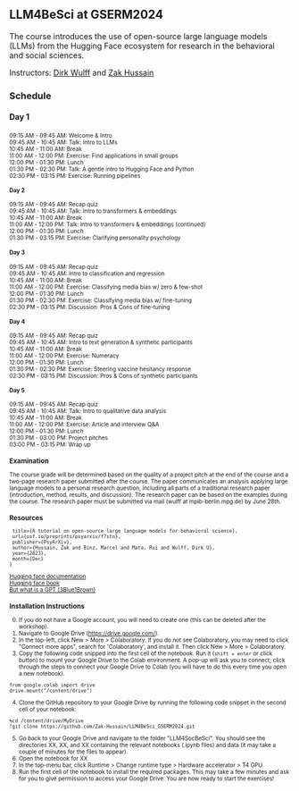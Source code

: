 <style> <link rel="stylesheet" href="path/to/font-awesome/css/font-awesome.min.css"></style>
## LLM4BeSci at GSERM2024

The course introduces the use of open-source large language models (LLMs) from the Hugging Face ecosystem for research in the behavioral and social sciences. 

Instructors: [Dirk Wulff](https://www.mpib-berlin.mpg.de/person/93374/2549) and [Zak Hussain](https://zak-hussain.github.io/)

### Schedule

#### Day 1
<font style="font-size:10">09:15 AM - 09:45 AM: Welcome & Intro<br>
09:45 AM - 10:45 AM: Talk: Intro to LLMs<br>
10:45 AM - 11:00 AM: Break<br>
11:00 AM - 12:00 PM: Exercise: Find applications in small groups<br>
12:00 PM - 01:30 PM: Lunch<br>
01:30 PM - 02:30 PM: Talk: A gentle intro to Hugging Face and Python<br>
02:30 PM - 03:15 PM: Exercise: Running pipelines<br>

#### Day 2
09:15 AM - 09:45 AM: Recap quiz<br>
09:45 AM - 10:45 AM: Talk: Intro to transformers & embeddings<br>
10:45 AM - 11:00 AM: Break<br>
11:00 AM - 12:00 PM: Talk: Intro to transformers & embeddings (continued)<br>
12:00 PM - 01:30 PM: Lunch<br>
01:30 PM - 03:15 PM: Exercise: Clarifying personality psychology<br>

#### Day 3
09:15 AM - 09:45 AM: Recap quiz<br>
09:45 AM - 10:45 AM: Intro to classification and regression<br>
10:45 AM - 11:00 AM: Break<br>
11:00 AM - 12:00 PM: Exercise: Classifying media bias w/ zero & few-shot<br>
12:00 PM - 01:30 PM: Lunch<br>
01:30 PM - 02:30 PM: Exercise: Classifying media bias w/ fine-tuning<br>
02:30 PM - 03:15 PM: Discussion: Pros & Cons of fine-tuning<br>

#### Day 4
09:15 AM - 09:45 AM: Recap quiz<br>
09:45 AM - 10:45 AM: Intro to text generation & synthetic participants<br>
10:45 AM - 11:00 AM: Break<br>
11:00 AM - 12:00 PM: Exercise: Numeracy<br>
12:00 PM - 01:30 PM: Lunch<br>
01:30 PM - 02:30 PM: Exercise: Steering vaccine hesitancy response<br>
02:30 PM - 03:15 PM: Discussion: Pros & Cons of synthetic participants<br>

#### Day 5
09:15 AM - 09:45 AM: Recap quiz<br>
09:45 AM - 10:45 AM: Talk: Intro to qualitative data analysis<br>
10:45 AM - 11:00 AM: Break<br>
11:00 AM - 12:00 PM: Exercise: Article and interview Q&A<br>
12:00 PM - 01:30 PM: Lunch<br>
01:30 PM - 03:00 PM: Project pitches<br>
03:00 PM - 03:15 PM: Wrap up<br>

### Examination
The course grade will be determined based on the quality of a project pitch at the end of the course and a two-page research paper submitted after the course. The paper communicates an analysis applying large language models to a personal research question, including all parts of a traditional research paper (introduction, method, results, and discussion). The research paper can be based on the examples during the course. The research paper must be submitted via mail (wulff at mpib-berlin.mpg.de) by June 28th.      

### Resources
```@misc{hussain_binz_mata_wulff_2023,
 title={A tutorial on open-source large language models for behavioral science},
 url={osf.io/preprints/psyarxiv/f7stn},
 publisher={PsyArXiv},
 author={Hussain, Zak and Binz, Marcel and Mata, Rui and Wulff, Dirk U},
 year={2023},
 month={Dec}
}
```
[Hugging face documentation](https://huggingface.co/docs)<br>
[Hugging face book](https://transformersbook.com/)<br>
[But what is a GPT (3Blue1Brown)](https://www.youtube.com/watch?v=wjZofJX0v4M&list=PLZHQObOWTQDNU6R1_67000Dx_ZCJB-3pi&index=5)<br>

### Installation Instructions
0. If you do not have a Google account, you will need to create one (this can be deleted after the workshop).
1. Navigate to Google Drive (https://drive.google.com/).
2. In the top-left, click New > More > Colaboratory. If you do not see Colaboratory, you may need to click "Connect more apps", 
search for 'Colaboratory', and install it. Then click New > More > Colaboratory.
3. Copy the following code snipped into the first cell of the notebook. Run it (```shift + enter``` or click <i class="fa-solid fa-play"></i> button) to mount your Google Drive to the Colab environment.
A pop-up will ask you to connect; click through the steps to connect your Google Drive to Colab (you will have to do this
every time you open a new notebook).
```
from google.colab import drive
drive.mount("/content/drive")
```
4. Clone the GitHub repository to your Google Drive by running the following code snippet in the second cell of your notebook:
```
%cd /content/drive/MyDrive
!git clone https://github.com/Zak-Hussain/LLM4BeSci_GSERM2024.git
```
5. Go back to your Google Drive and navigate to the folder "LLM4SocBeSci". You should see the directories XX, XX, and XX 
containing the relevant notebooks (.ipynb files) and data (it may take  a couple of minutes for the files to appear).
6. Open the notebook for XX 
7. In the top-menu bar, click Runtime > Change runtime type > Hardware accelerator > T4 GPU
8. Run the first cell of the notebook to install the required packages. This may take a few minutes and ask for you to
give permission to access your Google Drive. 
You are now ready to start the exercises!
